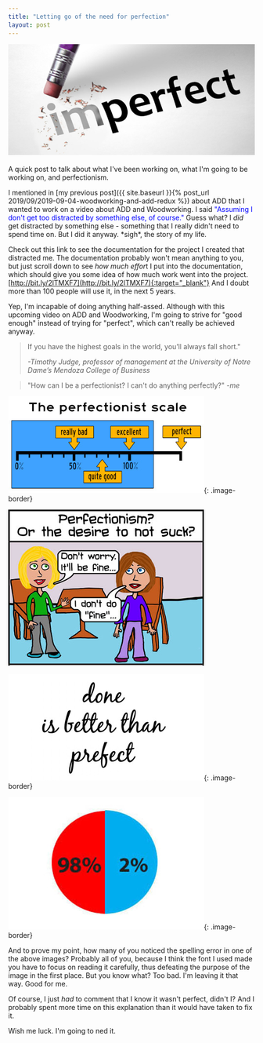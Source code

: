 ```yaml
---
title: "Letting go of the need for perfection"
layout: post
---
```

![](/assets/images-posts/2019/09/2019-09-017.1.01.jpg)
<br/>
<br/>
A quick post to talk about what I've been working on, what I'm going to be working on, and perfectionism.

I mentioned in [my previous post]({{ site.baseurl }}{% post_url 2019/09/2019-09-04-woodworking-and-add-redux %}) about ADD that I wanted to work on a video about ADD and Woodworking. I said <span style="color:blue">"Assuming I don't get too distracted by something else, of course."</span> Guess what? I *did* get distracted by something else - something that I really didn't need to spend time on. But I did it anyway. \*sigh\*, the story of my life.

Check out this link to see the documentation for the project I created that distracted me. The documentation probably won't mean anything to you, but just scroll down to see *how much effor*t I put into the documentation, which should give you some idea of how much work went into the project. [http://bit.ly/2lTMXF7](http://bit.ly/2lTMXF7){:target="_blank"} And I doubt more than 100 people will use it, in the next 5 years.

Yep, I'm incapable of doing anything half-assed. Although with this upcoming video on ADD and Woodworking, I'm going to strive for "good enough" instead of trying for "perfect", which can't really be achieved anyway.

> If you have the highest goals in the world, you’ll always fall short."
>
> *-Timothy Judge, professor of management at the University of Notre Dame’s Mendoza College of Business*

> "How can I be a perfectionist? I can't do anything perfectly?" *-me*

![](/assets/images-posts/2019/09/2019-09-017.1.02.jpg){: .image-border}

![](/assets/images-posts/2019/09/2019-09-017.1.03.jpg)

![](/assets/images-posts/2019/09/2019-09-017.1.05.jpg){: .image-border}

![](/assets/images-posts/2019/09/2019-09-017.1.04.jpg){: .image-border}

And to prove my point, how many of you noticed the spelling error in one of the above images? Probably all of you, because I think the font I used made you have to focus on reading it carefully, thus defeating the purpose of the image in the first place. But you know what? Too bad. I'm leaving it that way. Good for me.

Of course, I just *had* to comment that I know it wasn't perfect, didn't I? And I probably spent more time on this explanation than it would have taken to fix it.

Wish me luck. I'm going to ned it.
